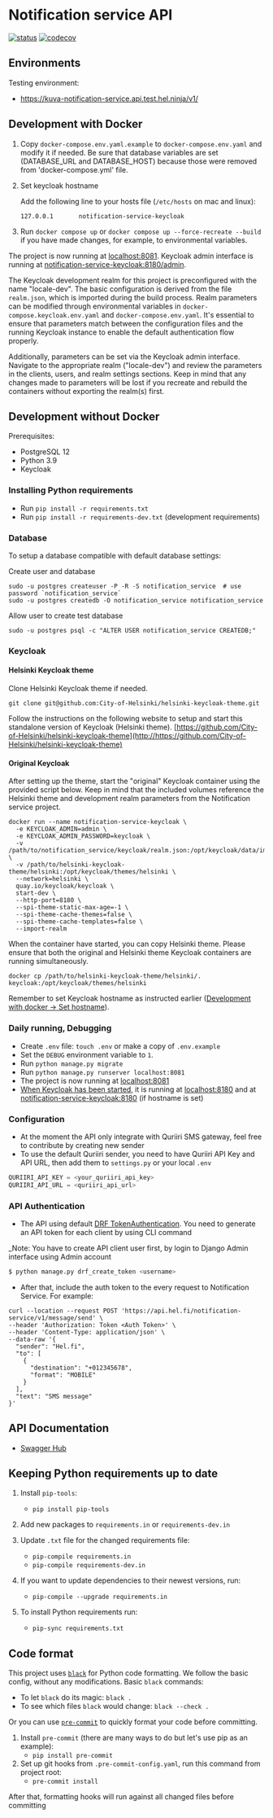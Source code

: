 # Notification service API


[![status](https://travis-ci.com/City-of-Helsinki/notification-service-api.svg)](https://github.com/City-of-Helsinki/notification-service-api)
[![codecov](https://codecov.io/gh/City-of-Helsinki/notification-service-api/branch/develop/graph/badge.svg)](https://codecov.io/gh/City-of-Helsinki/notification-service-api)

## Environments

Testing environment:
- https://kuva-notification-service.api.test.hel.ninja/v1/

## Development with Docker

1. Copy `docker-compose.env.yaml.example` to `docker-compose.env.yaml` and modify it if needed. Be sure that database variables are set (DATABASE_URL and DATABASE_HOST) because those were removed from 'docker-compose.yml' file.

2. <a name="hostname1">Set keycloak hostname</a>

   Add the following line to your hosts file (`/etc/hosts` on mac and linux):
    ```
    127.0.0.1       notification-service-keycloak
    ```

3. Run `docker compose up` or `docker compose up --force-recreate --build` if you have made changes, for example,  to environmental variables.

The project is now running at [localhost:8081](http://localhost:8081).
Keycloak admin interface is running at [notification-service-keycloak:8180/admin](http://notification-service-keycloak:8180/admin).

The Keycloak development realm for this project is preconfigured with the name "locale-dev". The basic configuration is derived from the file `realm.json`, which is imported during the build process. Realm parameters can be modified through environmental variables in `docker-compose.keycloak.env.yaml` and `docker-compose.env.yaml`. It's essential to ensure that parameters match between the configuration files and the running Keycloak instance to enable the default authentication flow properly.

Additionally, parameters can be set via the Keycloak admin interface. Navigate to the appropriate realm ("locale-dev") and review the parameters in the clients, users, and realm settings sections. Keep in mind that any changes made to parameters will be lost if you recreate and rebuild the containers without exporting the realm(s) first.

## Development without Docker

Prerequisites:

* PostgreSQL 12
* Python 3.9
* Keycloak 

### Installing Python requirements

* Run `pip install -r requirements.txt`
* Run `pip install -r requirements-dev.txt` (development requirements)

### Database

To setup a database compatible with default database settings:

Create user and database

    sudo -u postgres createuser -P -R -S notification_service  # use password `notification_service`
    sudo -u postgres createdb -O notification_service notification_service

Allow user to create test database

    sudo -u postgres psql -c "ALTER USER notification_service CREATEDB;"
    
### Keycloak

#### Helsinki Keycloak theme

Clone Helsinki Keycloak theme if needed.
    
    git clone git@github.com:City-of-Helsinki/helsinki-keycloak-theme.git

Follow the instructions on the following website to setup and start this standalone version of Keycloak (Helsinki theme). [https://github.com/City-of-Helsinki/helsinki-keycloak-theme](http://https://github.com/City-of-Helsinki/helsinki-keycloak-theme)

#### Original Keycloak

After setting up the theme, start the "original" Keycloak container using the provided script below. Keep in mind that the included volumes reference the Helsinki theme and development realm parameters from the Notification service project.

```
docker run --name notification-service-keycloak \
  -e KEYCLOAK_ADMIN=admin \
  -e KEYCLOAK_ADMIN_PASSWORD=keycloak \
  -v /path/to/notification_service/keycloak/realm.json:/opt/keycloak/data/import/realm.json \
  -v /path/to/helsinki-keycloak-theme/helsinki:/opt/keycloak/themes/helsinki \
  --network=helsinki \
  quay.io/keycloak/keycloak \
  start-dev \
  --http-port=8180 \
  --spi-theme-static-max-age=-1 \
  --spi-theme-cache-themes=false \
  --spi-theme-cache-templates=false \
  --import-realm
```

When the container have started, you can copy Helsinki theme. Please ensure that both the original and Helsinki theme Keycloak containers are running simultaneously.

    docker cp /path/to/helsinki-keycloak-theme/helsinki/. keycloak:/opt/keycloak/themes/helsinki

Remember to set Keycloak hostname as instructed earlier ([Development with docker -> Set hostname](#development-with-docker)).

### Daily running, Debugging

* Create `.env` file: `touch .env` or make a copy of `.env.example` 
* Set the `DEBUG` environment variable to `1`.
* Run `python manage.py migrate`
* Run `python manage.py runserver localhost:8081`
* The project is now running at [localhost:8081](http://localhost:8081)
* [When Keycloak has been started](#original-keycloak), it is running at [localhost:8180](http://localhost:8180) and at [notification-service-keycloak:8180](http://notification-service-keycloak:8180) (if hostname is set)

### Configuration
- At the moment the API only integrate with Quriiri SMS gateway, feel free to contribute by creating new sender
- To use the default Quriiri sender, you need to have Quriiri API Key and API URL, then add them to 
`settings.py` or your local `.env`
```python
QURIIRI_API_KEY = <your_quriiri_api_key>
QURIIRI_API_URL = <quriiri_api_url>
``` 
### API Authentication
- The API using default [DRF TokenAuthentication](https://www.django-rest-framework.org/api-guide/authentication/#tokenauthentication). You need to generate an API token for each client by using CLI
 command

_Note: You have to create API client user first, by login to Django Admin interface using Admin account 
```python
$ python manage.py drf_create_token <username>
```

- After that, include the auth token to the every request to Notification Service. For example:
```curl
curl --location --request POST 'https://api.hel.fi/notification-service/v1/message/send' \
--header 'Authorization: Token <Auth Token>' \
--header 'Content-Type: application/json' \
--data-raw '{
  "sender": "Hel.fi",
  "to": [
    {
      "destination": "+012345678",
      "format": "MOBILE"
    }
  ],
  "text": "SMS message"
}'
```

## API Documentation
- [Swagger Hub](https://app.swaggerhub.com/apis-docs/t0mim/NotificationService/1.0.1)

## Keeping Python requirements up to date

1. Install `pip-tools`:

    * `pip install pip-tools`

2. Add new packages to `requirements.in` or `requirements-dev.in`

3. Update `.txt` file for the changed requirements file:

    * `pip-compile requirements.in`
    * `pip-compile requirements-dev.in`

4. If you want to update dependencies to their newest versions, run:

    * `pip-compile --upgrade requirements.in`

5. To install Python requirements run:

    * `pip-sync requirements.txt`

## Code format

This project uses [`black`](https://github.com/ambv/black) for Python code formatting.
We follow the basic config, without any modifications. Basic `black` commands:

* To let `black` do its magic: `black .`
* To see which files `black` would change: `black --check .`

Or you can use [`pre-commit`](https://pre-commit.com/) to quickly format your code before committing.


1. Install `pre-commit` (there are many ways to do but let's use pip as an example):
    * `pip install pre-commit`
2. Set up git hooks from `.pre-commit-config.yaml`, run this command from project root:
    * `pre-commit install`

After that, formatting hooks will run against all changed files before committing
